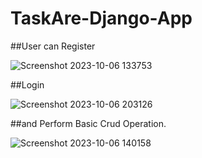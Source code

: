 ﻿# TaskAre-Django-App

 ##User can Register
 
![Screenshot 2023-10-06 133753](https://github.com/PrashantBagri/TaskAre-Django-App/assets/99812220/5edbaf4e-746f-48cb-b8ad-6ddb8a8e3eac)


##Login 

![Screenshot 2023-10-06 203126](https://github.com/PrashantBagri/TaskAre-Django-App/assets/99812220/ebbdeaa7-0a66-4fb1-bf20-33f4059561d3)

##and Perform Basic Crud Operation.

![Screenshot 2023-10-06 140158](https://github.com/PrashantBagri/TaskAre-Django-App/assets/99812220/4229b7fc-9c18-456d-a91d-f7d431449b2e)

